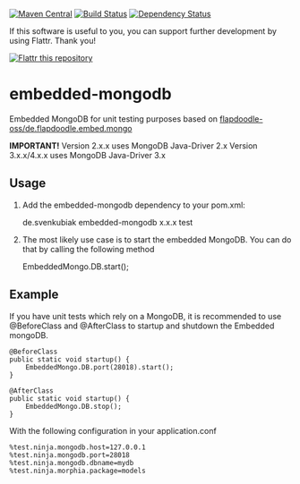 [![Maven Central](https://maven-badges.herokuapp.com/maven-central/de.svenkubiak/embedded-mongodb/badge.svg)](https://maven-badges.herokuapp.com/maven-central/de.svenkubiak/embedded-mongodb)
[![Build Status](https://secure.travis-ci.org/svenkubiak/embedded-mongodb.png?branch=master)](http://travis-ci.org/svenkubiak/embedded-mongodb)
[![Dependency Status](https://www.versioneye.com/user/projects/54dcb9b3c1bbbda0130003fc/badge.svg?style=flat)](https://www.versioneye.com/user/projects/54dcb9b3c1bbbda0130003fc)

If this software is useful to you, you can support further development by using Flattr. Thank you!

[![Flattr this repository](http://api.flattr.com/button/flattr-badge-large.png)](https://flattr.com/submit/auto?user_id=svenkubiak&url=https://github.com/svenkubiak/embedded-mongodb&title=embedded-mongodb&language=en&tags=github&category=software)


embedded-mongodb
================

Embedded MongoDB for unit testing purposes based on [flapdoodle-oss/de.flapdoodle.embed.mongo][1]

**IMPORTANT!**
Version 2.x.x uses MongoDB Java-Driver 2.x
Version 3.x.x/4.x.x uses MongoDB Java-Driver 3.x

Usage
------------------

1) Add the embedded-mongodb dependency to your pom.xml:

    <dependency>
        <groupId>de.svenkubiak</groupId>
        <artifactId>embedded-mongodb</artifactId>
        <version>x.x.x</version>
        <scope>test</scope>
    </dependency>

2) The most likely use case is to start the embedded MongoDB. You can do that by calling the following method

	EmbeddedMongo.DB.start();
	
	
Example
------------------

If you have unit tests which rely on a MongoDB, it is recommended to use @BeforeClass and @AfterClass to startup and shutdown the Embedded mongoDB.

	@BeforeClass
	public static void startup() {
		EmbeddedMongo.DB.port(28018).start();
	}

	@AfterClass
	public static void startup() {
		EmbeddedMongo.DB.stop();
	}
	
With the following configuration in your application.conf

	%test.ninja.mongodb.host=127.0.0.1
	%test.ninja.mongodb.port=28018
	%test.ninja.mongodb.dbname=mydb
	%test.ninja.morphia.package=models


[1]: https://github.com/flapdoodle-oss/de.flapdoodle.embed.mongo